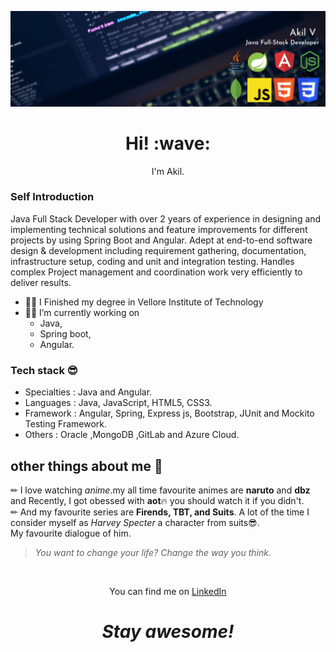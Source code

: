 <!-- you can use this template if you want to -->
![Akil's header img](/banner.png)

<h1 align='center'> Hi! :wave:</h1>
<p align='center'>I'm Akil.</p>

### Self Introduction

Java Full Stack Developer with over 2 years of experience in designing and implementing technical solutions and feature improvements for different projects by using Spring Boot and Angular. Adept at end-to-end software design & development including requirement gathering, documentation, infrastructure setup, coding and unit and integration testing. Handles complex Project management and coordination work very efficiently to deliver results.
<br>

- 👨‍🎓 I Finished my degree in Vellore Institute of Technology<br>
-  👨‍💻 I’m currently working on 
   - Java,
   - Spring boot,
   - Angular.
  
  ### Tech stack 😎 
- Specialties : Java and Angular.   
- Languages   : Java, JavaScript, HTML5, CSS3.    
- Framework   : Angular, Spring, Express js, Bootstrap, JUnit and Mockito Testing Framework. 
- Others      : Oracle ,MongoDB ,GitLab and Azure Cloud. 

 ## other things about me 🤔
 
 ✏ I love watching *anime*.my all time favourite animes are **naruto** and **dbz** and Recently, I got obessed with **aot**🔥 you should watch it if you didn't. <br>
 ✏ And my favourite series are **Firends, TBT, and Suits**. A lot of the time I consider myself as *Harvey Specter* a character from suits😎. <br>
 My favourite dialogue of him. <br>
 > *You want to change your life? Change the way you think.*

<br>
<p align='center'>You can find me on <a href="https://www.linkedin.com/in/akil-v/" target="_blank">LinkedIn</a></p>
<h1 align='center'><i>Stay awesome!</i></h1>
